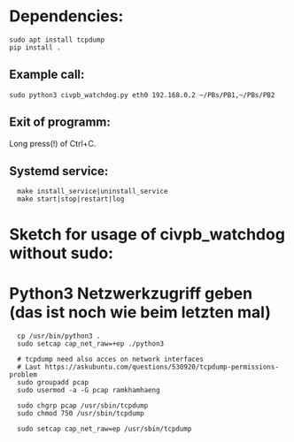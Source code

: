 # Dependencies:
```
sudo apt install tcpdump
pip install .
```

## Example call:
```
sudo python3 civpb_watchdog.py eth0 192.168.0.2 ~/PBs/PB1,~/PBs/PB2
```

## Exit of programm:
  Long press(!) of Ctrl+C.

## Systemd service:
```
  make install_service|uninstall_service
  make start|stop|restart|log
```


# Sketch for usage of civpb_watchdog without sudo:

  # Python3 Netzwerkzugriff geben (das ist noch wie beim letzten mal)
```
  cp /usr/bin/python3 .
  sudo setcap cap_net_raw=+ep ./python3

  # tcpdump need also acces on network interfaces
  # Laut https://askubuntu.com/questions/530920/tcpdump-permissions-problem 
  sudo groupadd pcap
  sudo usermod -a -G pcap ramkhamhaeng

  sudo chgrp pcap /usr/sbin/tcpdump
  sudo chmod 750 /usr/sbin/tcpdump

  sudo setcap cap_net_raw=ep /usr/sbin/tcpdump
```
